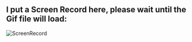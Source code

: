 
## I put a Screen Record here, please wait until the Gif file will load:

![ScreenRecord](/screenrecord/1.gif)
